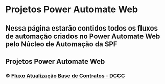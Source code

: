 # Projetos Power Automate Web

## Nessa página estarão contidos todos os fluxos de automação criados no Power Automate Web pelo Núcleo de Automação da SPF
## Projetos Power Automate Web


### ⚙ [Fluxo Atualização Base de Contratos - DCCC](https://cecad365.sharepoint.com/:f:/r/sites/AutomatizacoesSPF/Documentos%20Compartilhados/General/automate%20web/contratos%20dcc/Fluxo%20Base%20Contratos%20DCCCC?csf=1&web=1&e=sDFkS4)